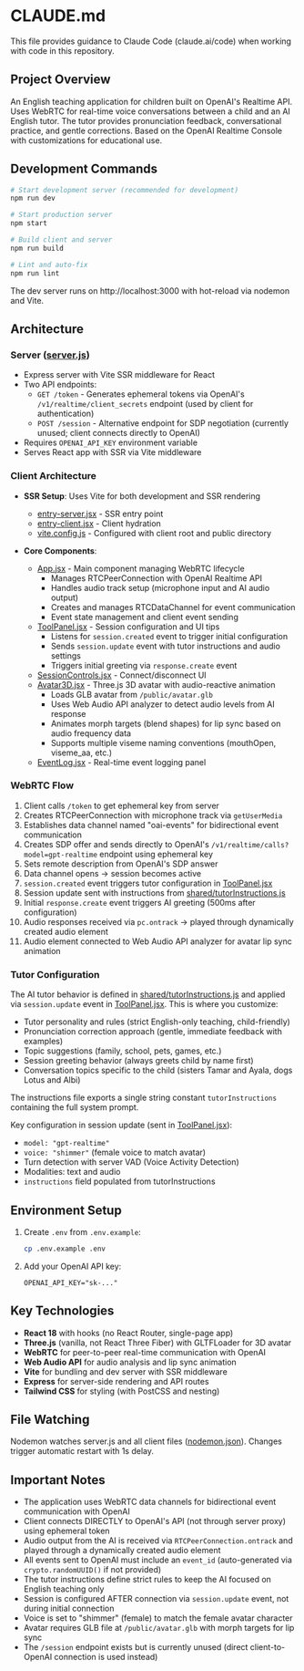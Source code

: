 # CLAUDE.md

This file provides guidance to Claude Code (claude.ai/code) when working with code in this repository.

## Project Overview

An English teaching application for children built on OpenAI's Realtime API. Uses WebRTC for real-time voice conversations between a child and an AI English tutor. The tutor provides pronunciation feedback, conversational practice, and gentle corrections. Based on the OpenAI Realtime Console with customizations for educational use.

## Development Commands

```bash
# Start development server (recommended for development)
npm run dev

# Start production server
npm start

# Build client and server
npm run build

# Lint and auto-fix
npm run lint
```

The dev server runs on http://localhost:3000 with hot-reload via nodemon and Vite.

## Architecture

### Server ([server.js](server.js))
- Express server with Vite SSR middleware for React
- Two API endpoints:
  - `GET /token` - Generates ephemeral tokens via OpenAI's `/v1/realtime/client_secrets` endpoint (used by client for authentication)
  - `POST /session` - Alternative endpoint for SDP negotiation (currently unused; client connects directly to OpenAI)
- Requires `OPENAI_API_KEY` environment variable
- Serves React app with SSR via Vite middleware

### Client Architecture
- **SSR Setup**: Uses Vite for both development and SSR rendering
  - [entry-server.jsx](client/entry-server.jsx) - SSR entry point
  - [entry-client.jsx](client/entry-client.jsx) - Client hydration
  - [vite.config.js](vite.config.js) - Configured with client root and public directory

- **Core Components**:
  - [App.jsx](client/components/App.jsx) - Main component managing WebRTC lifecycle
    - Manages RTCPeerConnection with OpenAI Realtime API
    - Handles audio track setup (microphone input and AI audio output)
    - Creates and manages RTCDataChannel for event communication
    - Event state management and client event sending
  - [ToolPanel.jsx](client/components/ToolPanel.jsx) - Session configuration and UI tips
    - Listens for `session.created` event to trigger initial configuration
    - Sends `session.update` event with tutor instructions and audio settings
    - Triggers initial greeting via `response.create` event
  - [SessionControls.jsx](client/components/SessionControls.jsx) - Connect/disconnect UI
  - [Avatar3D.jsx](client/components/Avatar3D.jsx) - Three.js 3D avatar with audio-reactive animation
    - Loads GLB avatar from `/public/avatar.glb`
    - Uses Web Audio API analyzer to detect audio levels from AI response
    - Animates morph targets (blend shapes) for lip sync based on audio frequency data
    - Supports multiple viseme naming conventions (mouthOpen, viseme_aa, etc.)
  - [EventLog.jsx](client/components/EventLog.jsx) - Real-time event logging panel

### WebRTC Flow
1. Client calls `/token` to get ephemeral key from server
2. Creates RTCPeerConnection with microphone track via `getUserMedia`
3. Establishes data channel named "oai-events" for bidirectional event communication
4. Creates SDP offer and sends directly to OpenAI's `/v1/realtime/calls?model=gpt-realtime` endpoint using ephemeral key
5. Sets remote description from OpenAI's SDP answer
6. Data channel opens → session becomes active
7. `session.created` event triggers tutor configuration in [ToolPanel.jsx](client/components/ToolPanel.jsx)
8. Session update sent with instructions from [shared/tutorInstructions.js](shared/tutorInstructions.js)
9. Initial `response.create` event triggers AI greeting (500ms after configuration)
10. Audio responses received via `pc.ontrack` → played through dynamically created audio element
11. Audio element connected to Web Audio API analyzer for avatar lip sync animation

### Tutor Configuration
The AI tutor behavior is defined in [shared/tutorInstructions.js](shared/tutorInstructions.js) and applied via `session.update` event in [ToolPanel.jsx](client/components/ToolPanel.jsx). This is where you customize:
- Tutor personality and rules (strict English-only teaching, child-friendly)
- Pronunciation correction approach (gentle, immediate feedback with examples)
- Topic suggestions (family, school, pets, games, etc.)
- Session greeting behavior (always greets child by name first)
- Conversation topics specific to the child (sisters Tamar and Ayala, dogs Lotus and Albi)

The instructions file exports a single string constant `tutorInstructions` containing the full system prompt.

Key configuration in session update (sent in [ToolPanel.jsx](client/components/ToolPanel.jsx)):
- `model: "gpt-realtime"`
- `voice: "shimmer"` (female voice to match avatar)
- Turn detection with server VAD (Voice Activity Detection)
- Modalities: text and audio
- `instructions` field populated from tutorInstructions

## Environment Setup

1. Create `.env` from `.env.example`:
   ```bash
   cp .env.example .env
   ```

2. Add your OpenAI API key:
   ```
   OPENAI_API_KEY="sk-..."
   ```

## Key Technologies
- **React 18** with hooks (no React Router, single-page app)
- **Three.js** (vanilla, not React Three Fiber) with GLTFLoader for 3D avatar
- **WebRTC** for peer-to-peer real-time communication with OpenAI
- **Web Audio API** for audio analysis and lip sync animation
- **Vite** for bundling and dev server with SSR middleware
- **Express** for server-side rendering and API routes
- **Tailwind CSS** for styling (with PostCSS and nesting)

## File Watching
Nodemon watches server.js and all client files ([nodemon.json](nodemon.json)). Changes trigger automatic restart with 1s delay.

## Important Notes
- The application uses WebRTC data channels for bidirectional event communication with OpenAI
- Client connects DIRECTLY to OpenAI's API (not through server proxy) using ephemeral token
- Audio output from the AI is received via `RTCPeerConnection.ontrack` and played through a dynamically created audio element
- All events sent to OpenAI must include an `event_id` (auto-generated via `crypto.randomUUID()` if not provided)
- The tutor instructions define strict rules to keep the AI focused on English teaching only
- Session is configured AFTER connection via `session.update` event, not during initial connection
- Voice is set to "shimmer" (female) to match the female avatar character
- Avatar requires GLB file at `/public/avatar.glb` with morph targets for lip sync
- The `/session` endpoint exists but is currently unused (direct client-to-OpenAI connection is used instead)
